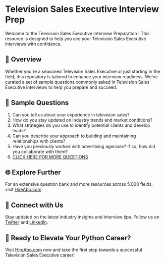 # Television Sales Executive Interview Prep

Welcome to the Television Sales Executive Interview Preparation ! This resource is designed to help you ace your Television Sales Executive interviews with confidence.

## 🚀 Overview

Whether you're a seasoned Television Sales Executive or just starting in the field, this repository is tailored to enhance your interview readiness. We've curated a set of sample questions commonly asked in Television Sales Executive interviews to help you prepare and succeed.

## 📝 Sample Questions

1. Can you tell us about your experience in television sales?
2. How do you stay updated on industry trends and market conditions?
3. What strategies do you use to identify potential clients and develop leads?
4. Can you describe your approach to building and maintaining relationships with clients?
5. Have you previously worked with advertising agencies? If so, how did you collaborate with them?
6. [CLICK HERE FOR MORE QUESTIONS](https://hireabo.com/job/8_2_12/Television%20Sales%20Executive)

## 🌐 Explore Further

For an extensive question bank and more resources across 5,000 fields, visit [HireAbo.com](https://www.hireabo.com).

## 📱 Connect with Us

Stay updated on the latest industry insights and interview tips. Follow us on [Twitter](https://twitter.com/hireabo) and [LinkedIn](https://www.linkedin.com/in/hire-abo-3609972a8/).

## 🚀 Ready to Elevate Your Python Career?

Visit [HireAbo.com](https://www.hireabo.com) now and take the first step towards a successful Television Sales Executive career!